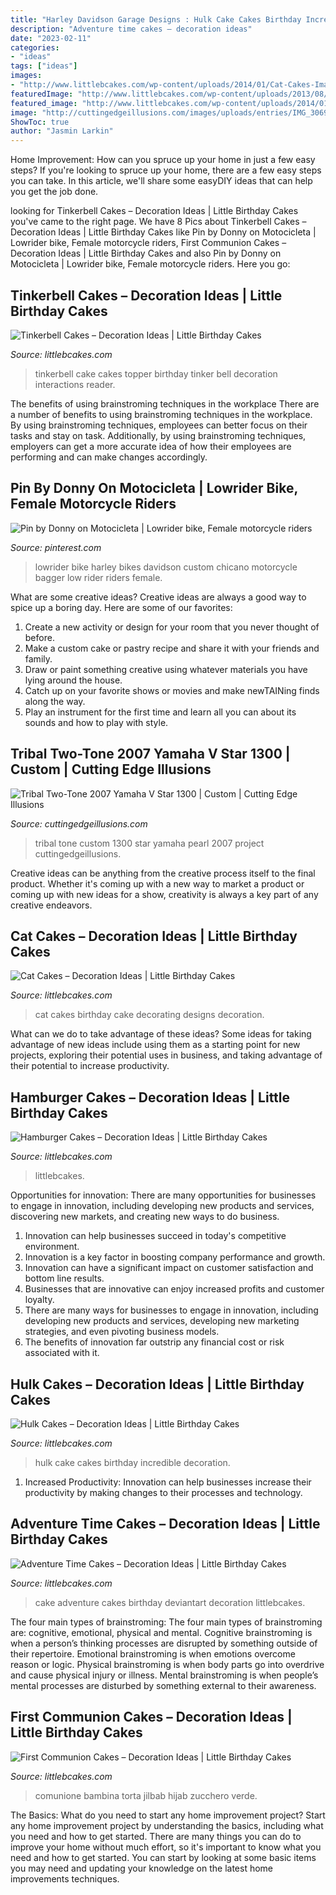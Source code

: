 ```yaml
---
title: "Harley Davidson Garage Designs : Hulk Cake Cakes Birthday Incredible Decoration"
description: "Adventure time cakes – decoration ideas"
date: "2023-02-11"
categories:
- "ideas"
tags: ["ideas"]
images:
- "http://www.littlebcakes.com/wp-content/uploads/2014/01/Cat-Cakes-Images.jpg"
featuredImage: "http://www.littlebcakes.com/wp-content/uploads/2013/08/Tinkerbell-Cake-Topper-Set.jpg"
featured_image: "http://www.littlebcakes.com/wp-content/uploads/2014/01/Cat-Cakes-Images.jpg"
image: "http://cuttingedgeillusions.com/images/uploads/entries/IMG_3069.JPG"
ShowToc: true
author: "Jasmin Larkin"
---
```



Home Improvement: How can you spruce up your home in just a few easy steps?
If you're looking to spruce up your home, there are a few easy steps you can take. In this article, we'll share some easyDIY ideas that can help you get the job done.

	

		
looking for Tinkerbell Cakes – Decoration Ideas | Little Birthday Cakes you've came to the right page. We have 8 Pics about Tinkerbell Cakes – Decoration Ideas | Little Birthday Cakes like Pin by Donny on Motocicleta | Lowrider bike, Female motorcycle riders, First Communion Cakes – Decoration Ideas | Little Birthday Cakes and also Pin by Donny on Motocicleta | Lowrider bike, Female motorcycle riders. Here you go:
		
    
## Tinkerbell Cakes – Decoration Ideas | Little Birthday Cakes

<img loading=lazy src="http://www.littlebcakes.com/wp-content/uploads/2013/08/Tinkerbell-Cake-Topper-Set.jpg" onerror="this.onerror=null;this.src='https://tse3.mm.bing.net/th?id=OIP.32htly1jYhDDGowI_xIMswHaJ4&amp;pid=15.1';" alt="Tinkerbell Cakes – Decoration Ideas | Little Birthday Cakes">

_Source: littlebcakes.com_

>tinkerbell cake cakes topper birthday tinker bell decoration interactions reader. 

	

The benefits of using brainstroming techniques in the workplace
There are a number of benefits to using brainstroming techniques in the workplace. By using brainstroming techniques, employees can better focus on their tasks and stay on task. Additionally, by using brainstroming techniques, employers can get a more accurate idea of how their employees are performing and can make changes accordingly.

    
## Pin By Donny On Motocicleta | Lowrider Bike, Female Motorcycle Riders

<img loading=lazy src="https://i.pinimg.com/736x/1c/ac/a2/1caca27f36189576220354ed126d3dd1.jpg" onerror="this.onerror=null;this.src='https://tse1.mm.bing.net/th?id=OIP.HbImOoBJ8YgCFPxPDw1lyAHaFH&amp;pid=15.1';" alt="Pin by Donny on Motocicleta | Lowrider bike, Female motorcycle riders">

_Source: pinterest.com_

>lowrider bike harley bikes davidson custom chicano motorcycle bagger low rider riders female. 

	

What are some creative ideas?
Creative ideas are always a good way to spice up a boring day. Here are some of our favorites: 
1. Create a new activity or design for your room that you never thought of before. 
2. Make a custom cake or pastry recipe and share it with your friends and family. 
3. Draw or paint something creative using whatever materials you have lying around the house. 
4. Catch up on your favorite shows or movies and make newTAINing finds along the way. 
5. Play an instrument for the first time and learn all you can about its sounds and how to play with style.

    
## Tribal Two-Tone 2007 Yamaha V Star 1300 | Custom | Cutting Edge Illusions

<img loading=lazy src="http://cuttingedgeillusions.com/images/uploads/entries/IMG_3069.JPG" onerror="this.onerror=null;this.src='https://tse3.mm.bing.net/th?id=OIP.CEWxzD5e8QxqtTZbT20IaAHaFj&amp;pid=15.1';" alt="Tribal Two-Tone 2007 Yamaha V Star 1300 | Custom | Cutting Edge Illusions">

_Source: cuttingedgeillusions.com_

>tribal tone custom 1300 star yamaha pearl 2007 project cuttingedgeillusions. 

	

Creative ideas can be anything from the creative process itself to the final product. Whether it's coming up with a new way to market a product or coming up with new ideas for a show, creativity is always a key part of any creative endeavors.

    
## Cat Cakes – Decoration Ideas | Little Birthday Cakes

<img loading=lazy src="http://www.littlebcakes.com/wp-content/uploads/2014/01/Cat-Cakes-Images.jpg" onerror="this.onerror=null;this.src='https://tse2.mm.bing.net/th?id=OIP.RoATVSy06MJ5D2abjsBFVwHaHG&amp;pid=15.1';" alt="Cat Cakes – Decoration Ideas | Little Birthday Cakes">

_Source: littlebcakes.com_

>cat cakes birthday cake decorating designs decoration. 

	

What can we do to take advantage of these ideas?
Some ideas for taking advantage of new ideas include using them as a starting point for new projects, exploring their potential uses in business, and taking advantage of their potential to increase productivity.

    
## Hamburger Cakes – Decoration Ideas | Little Birthday Cakes

<img loading=lazy src="https://www.littlebcakes.com/wp-content/uploads/2014/01/Hamburger-Cakes-Pictures.jpg" onerror="this.onerror=null;this.src='https://tse3.mm.bing.net/th?id=OIP.WYEOv1NceQSGccmcT47mzAHaJ4&amp;pid=15.1';" alt="Hamburger Cakes – Decoration Ideas | Little Birthday Cakes">

_Source: littlebcakes.com_

>littlebcakes. 

	

Opportunities for innovation: There are many opportunities for businesses to engage in innovation, including developing new products and services, discovering new markets, and creating new ways to do business.
1. Innovation can help businesses succeed in today's competitive environment.
2. Innovation is a key factor in boosting company performance and growth.
3. Innovation can have a significant impact on customer satisfaction and bottom line results.
4. Businesses that are innovative can enjoy increased profits and customer loyalty.
5. There are many ways for businesses to engage in innovation, including developing new products and services, developing new marketing strategies, and even pivoting business models.
6. The benefits of innovation far outstrip any financial cost or risk associated with it.

    
## Hulk Cakes – Decoration Ideas | Little Birthday Cakes

<img loading=lazy src="http://www.littlebcakes.com/wp-content/uploads/2014/01/Hulk-Cake.jpg" onerror="this.onerror=null;this.src='https://tse1.mm.bing.net/th?id=OIP.S8CWAPx3t4cWlGqMl9xhSwHaFj&amp;pid=15.1';" alt="Hulk Cakes – Decoration Ideas | Little Birthday Cakes">

_Source: littlebcakes.com_

>hulk cake cakes birthday incredible decoration. 

	

1. Increased Productivity: Innovation can help businesses increase their productivity by making changes to their processes and technology.

    
## Adventure Time Cakes – Decoration Ideas | Little Birthday Cakes

<img loading=lazy src="https://www.littlebcakes.com/wp-content/uploads/2014/02/Adventure-Time-Cake.jpg" onerror="this.onerror=null;this.src='https://tse2.mm.bing.net/th?id=OIP.Svbw0tZxpXCJ_YMNXmCZYgHaLJ&amp;pid=15.1';" alt="Adventure Time Cakes – Decoration Ideas | Little Birthday Cakes">

_Source: littlebcakes.com_

>cake adventure cakes birthday deviantart decoration littlebcakes. 

	

The four main types of brainstroming:
The four main types of brainstroming are: cognitive, emotional, physical and mental. Cognitive brainstroming is when a person’s thinking processes are disrupted by something outside of their repertoire. Emotional brainstroming is when emotions overcome reason or logic. Physical brainstroming is when body parts go into overdrive and cause physical injury or illness. Mental brainstroming is when people’s mental processes are disturbed by something external to their awareness.

    
## First Communion Cakes – Decoration Ideas | Little Birthday Cakes

<img loading=lazy src="https://www.littlebcakes.com/wp-content/uploads/2014/02/First-Communion-Cake-Designs.jpg" onerror="this.onerror=null;this.src='https://tse1.mm.bing.net/th?id=OIP.ncbS7f4Eh9WhaCSYzJXJ9wHaJa&amp;pid=15.1';" alt="First Communion Cakes – Decoration Ideas | Little Birthday Cakes">

_Source: littlebcakes.com_

>comunione bambina torta jilbab hijab zucchero verde. 

	

The Basics: What do you need to start any home improvement project?
Start any home improvement project by understanding the basics, including what you need and how to get started. There are many things you can do to improve your home without much effort, so it's important to know what you need and how to get started. You can start by looking at some basic items you may need and updating your knowledge on the latest home improvements techniques.

